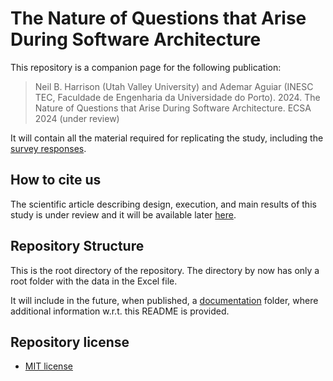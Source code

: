 # The Nature of Questions that Arise During Software Architecture

This repository is a companion page for the following publication:

> Neil B. Harrison (Utah Valley University) and Ademar Aguiar (INESC TEC, Faculdade de Engenharia da Universidade do Porto). 2024. The Nature of Questions that Arise During Software Architecture. ECSA 2024 (under review)

It will contain all the material required for replicating the study, including the [survey responses](https://github.com/aaguiar/ECSA-2024-nature-of-questions-rep-pkg/blob/main/survey-about-architecture-questions-responses.xlsx).

## How to cite us
The scientific article describing design, execution, and main results of this study is under review and it will be available later [here](https://www.google.com).<br> 

## Repository Structure
This is the root directory of the repository. The directory by now has only a root folder with the data in the Excel file.

It will include in the future, when published, a [documentation](documentation/) folder, where additional information w.r.t. this README is provided. 

## Repository license
* [MIT license](https://opensource.org/licenses/MIT)
